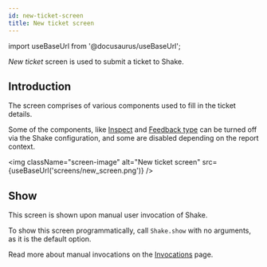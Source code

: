 ```yaml
---
id: new-ticket-screen
title: New ticket screen
---
```

import useBaseUrl from '@docusaurus/useBaseUrl';

*New ticket* screen is used to submit a ticket to Shake.

## Introduction

The screen comprises of various components used to fill in the ticket details.

Some of the components, like [Inspect](react/configuration-and-data/inspect.md) and [Feedback type](react/customer-feedback/feedback-type.md) can be turned off via the Shake configuration, and some
are disabled depending on the report context.

<img
  className="screen-image"
  alt="New ticket screen"
  src={useBaseUrl('screens/new_screen.png')}
/>

## Show

This screen is shown upon manual user invocation of Shake.

To show this screen programmatically, call `Shake.show` with no arguments, as it is the default option.

Read more about manual invocations on the [Invocations](react/customer-feedback/invoke.md/#invoke-through-code) page.
